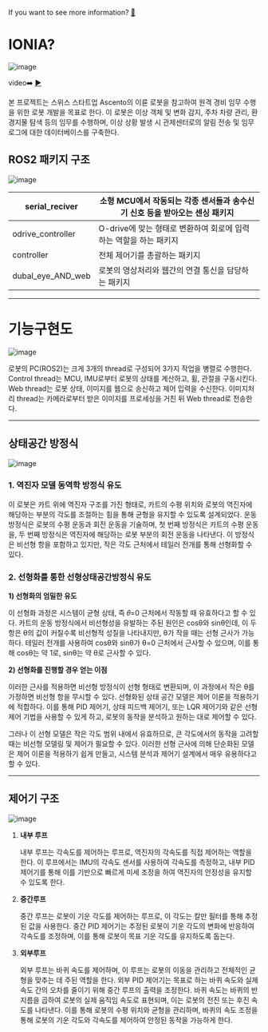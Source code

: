 

If you want to see more information? [💪](https://www.notion.so/ryung-lab/2024-ICT-49897feb72d244a6b8c653a46413805b)




# IONIA?

![image](https://github.com/user-attachments/assets/3a742641-f8ec-4ec9-af7a-ee7ed4733eb1)

video➡️ [▶️](https://www.youtube.com/watch?v=EhkPfTitYII)


 본 프로젝트는 스위스 스타트업 Ascento의 이륜 로봇을 참고하여 원격 경비 임무 수행을 위한 로봇 개발을 목표로 한다. 이 로봇은 이상 객체 및 변화 감지, 주차 차량 관리, 환경지물 탐색 등의 임무를 수행하며, 이상 상황 발생 시 관제센터로의 알림 전송 및 임무 로그에 대한 데이터베이스를 구축한다.

## ROS2 패키지 구조

![image](https://github.com/user-attachments/assets/1385169b-d842-4a21-b01b-fa68d84f1a86)


| serial_reciver | 소형 MCU에서 작동되는 각종 센서들과 송수신기 신호 등을 받아오는 센싱 패키지 |
| --- | --- |
| odrive_controller | O-drive에 맞는 형태로 변환하여 회로에 입력하는 역할을 하는 패키지 |
| controller | 전체 제어기를 총괄하는 패키지 |
| dubal_eye_AND_web | 로봇의 영상처리와 웹간의 연결 통신을 담당하는 패키지 |

---

# 기능구현도
![image](https://github.com/user-attachments/assets/639b5e4a-447f-4b34-8a2c-9bdac871a9bb)

로봇의 PC(ROS2)는 크게 3개의 thread로 구성되어 3가지 작업을 병렬로 수행한다. Control thread는 MCU, IMU로부터 로봇의 상태를 계산하고, 휠, 관절을 구동시킨다. Web thread는 로봇 상태, 이미지를 웹으로 송신하고 제어 입력을 수신한다. 이미지처리 thread는 카메라로부터 받은 이미지를 프로세싱을 거친 뒤 Web thread로 전송한다.

---

## 상태공간 방정식

![image](https://github.com/user-attachments/assets/06175503-4247-47fa-8240-1782177a05ab)

### **1. 역진자 모델 동역학 방정식 유도**

이 로봇은 카트 위에 역진자 구조를 가진 형태로, 카트의 수평 위치와 로봇의 역진자에 해당하는 부분의 각도를 조절하는 힘을 통해 균형을 유지할 수 있도록 설계되었다. 운동 방정식은 로봇의 수평 운동과 회전 운동을 기술하며, 첫 번째 방정식은 카트의 수평 운동을, 두 번째 방정식은 역진자에 해당하는 로봇 부분의 회전 운동을 나타낸다. 이 방정식은 비선형 항을 포함하고 있지만, 작은 각도 근처에서 테일러 전개를 통해 선형화할 수 있다.

### **2. 선형화를 통한 선형상태공간방정식 유도**

**1) 선형화의 엄밀한 유도**

이 선형화 과정은 시스템이 균형 상태, 즉 𝜃=0 근처에서 작동할 때 유효하다고 할 수 있다. 카트의 운동 방정식에서 비선형성을 유발하는 주된 원인은 cosθ와 sinθ인데, 이 두 항은 θ의 값이 커질수록 비선형적 성질을 나타내지만, θ가 작을 때는 선형 근사가 가능하다. 테일러 전개를 사용하여 cosθ와 sinθ가 θ=0 근처에서 근사할 수 있으며, 이를 통해 cosθ는 약 1로, sinθ는 약 θ로 근사할 수 있다.

**2) 선형화를 진행할 경우 얻는 이점**

이러한 근사를 적용하면 비선형 방정식이 선형 형태로 변환되며, 이 과정에서 작은 θ를 가정하면 비선형 항을 무시할 수 있다. 선형화된 상태 공간 모델은 제어 이론을 적용하기에 적합하다. 이를 통해 PID 제어기, 상태 피드백 제어기, 또는 LQR 제어기와 같은 선형 제어 기법을 사용할 수 있게 하고, 로봇의 동작을 분석하고 원하는 대로 제어할 수 있다.

그러나 이 선형 모델은 작은 각도 범위 내에서 유효하므로, 큰 각도에서의 동작을 고려할 때는 비선형 모델링 및 제어가 필요할 수 있다. 이러한 선형 근사에 의해 단순화된 모델은 제어 이론을 적용하기 쉽게 만들고, 시스템 분석과 제어기 설계에서 매우 유용하다고 할 수 있다.

---

## **제어기 구조**

![image](https://github.com/user-attachments/assets/d1528068-cc87-4842-9ace-cbee7332e62a)

1. **내부 루프**
    
    내부 루프는 각속도를 제어하는 루프로, 역진자의 각속도를 직접 제어하는 역할을 한다. 이 루프에서는 IMU의 각속도 센서를 사용하여 각속도를 측정하고, 내부 PID 제어기를 통해 이를 기반으로 빠르게 미세 조정을 하여 역진자의 안정성을 유지할 수 있도록 한다.
    
2. **중간루프** 
    
    중간 루프는 로봇이 기운 각도를 제어하는 루프로, 이 각도는 칼만 필터를 통해 추정된 값을 사용한다. 중간 PID 제어기는 추정된 로봇이 기운 각도의 변화에 반응하여 각속도를 조정하며, 이를 통해 로봇이 목표 기운 각도를 유지하도록 돕는다.
    
3. **외부루프**
    
    외부 루프는 바퀴 속도를 제어하며, 이 루프는 로봇의 이동을 관리하고 전체적인 균형을 맞추는 데 주된 역할을 한다. 외부 PID 제어기는 목표로 하는 바퀴 속도와 실제 속도 간의 오차를 줄이기 위해 중간 루프의 출력을 조정한다. 바퀴 속도는 바퀴의 반지름을 곱하여 로봇의 실제 움직임 속도로 표현되며, 이는 로봇의 전진 또는 후진 속도를 나타낸다. 이를 통해 로봇의 수평 위치와 균형을 관리하며, 바퀴의 속도 조정을 통해 로봇의 기운 각도와 각속도를 제어하여 안정된 동작을 가능하게 한다.
    
